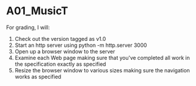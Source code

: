 # A01_MusicT

For grading, I will:

1. Check out the version tagged as v1.0
2. Start an http server using python -m http.server 3000
3. Open up a browser window to the server
4. Examine each Web page making sure that you've completed all work in the specification exactly as specified
5. Resize the browser window to various sizes making sure the navigation works as specified

